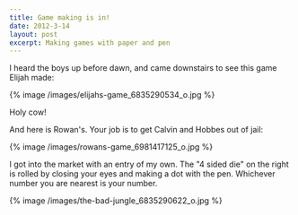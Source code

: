 ```yaml
---
title: Game making is in!
date: 2012-3-14
layout: post
excerpt: Making games with paper and pen
---
```


I heard the boys up before dawn, and came downstairs to see this game
Elijah made:
  
  
{% image /images/elijahs-game_6835290534_o.jpg %}
  
Holy cow!
  
  
And here is Rowan's. Your job is to get Calvin and Hobbes out of jail:
  
  
{% image /images/rowans-game_6981417125_o.jpg %}
  
  
I got into the market with an entry of my own. The "4 sided die" on the
right is rolled by closing your eyes and making a dot with the pen. Whichever
number you are nearest is your number.
  
  
{% image /images/the-bad-jungle_6835290622_o.jpg %}
